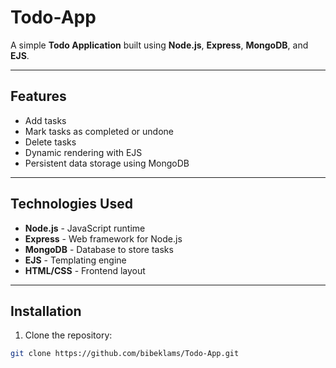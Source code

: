 # Todo-App

A simple **Todo Application** built using **Node.js**, **Express**, **MongoDB**, and **EJS**.

---

## Features

- Add tasks
- Mark tasks as completed or undone
- Delete tasks
- Dynamic rendering with EJS
- Persistent data storage using MongoDB

---

## Technologies Used

- **Node.js** - JavaScript runtime
- **Express** - Web framework for Node.js
- **MongoDB** - Database to store tasks
- **EJS** - Templating engine
- **HTML/CSS** - Frontend layout

---

## Installation

1. Clone the repository:

```bash
git clone https://github.com/bibeklams/Todo-App.git
```

